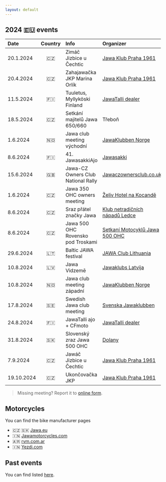 ```yaml
---
layout: default
---
```


## 2024 🇪🇺 events

| Date | Country | Info | Organizer |
| :--- | :---: | :--- | :--- |
|  20.1.2024 | 🇨🇿 | Zimáč Jizbice u Čechtic | [Jawa Klub Praha 1961](http://www.jawaklub.cz/kalendar) |
|  20.4.2024 | 🇨🇿 | Zahajawačka JKP Marina Orlík | [Jawa Klub Praha 1961](http://www.jawaklub.cz/kalendar) |
|  11.5.2024 | 🇫🇮 | Tuuletus, Myllyköski Finland | [JawaTalli dealer](https://www.jawatalli.fi/news/) |
|  18.5.2024 | 🇨🇿 | Setkání majitelů Jawa 650/660 | Třeboň |
|   1.6.2024 | 🇳🇴 | Jawa club meeting východní | [JawaKlubben Norge](assets/2024/jawa-norway-2024-june.jpg) |
|   8.6.2024 | 🇫🇮 | 41. JawasakkiAjo | [Jawasakki](https://www.jawasakki.fi/tapahtuma/jawasakkiajot-2024/) |
|  15.6.2024 | 🇬🇧 | Jawa-CZ Owners Club National Rally | [Jawaczownersclub.co.uk](http://www.jawaczownersclub.co.uk/events.htm) |
|   1.6.2024 | 🇨🇿 | Jawa 350 OHC owners meeting | [Želiv Hotel na Kocandě](https://www.facebook.com/events/2541657119359249) |
|   8.6.2024 | 🇨🇿 | Sraz přátel značky Jawa | [Klub netradičních nápadů Ledce](https://www.knnledce.cz/index.php?id=sraz-patel-jawy-a-malotraktor) |
|   8.6.2024 | 🇨🇿 | Jawa 500 OHC Rovensko pod Troskami | [Setkaní Motocyklů Jawa 500 OHC](https://www.facebook.com/SetkaniMotocykluJawa500Ohc) |
|  29.6.2024 | 🇱🇹 | Baltic JAWA festival | [JAWA Club Lithuania](https://www.facebook.com/profile.php?id=100077316098945&sk=events) |
|  10.8.2024 | 🇱🇻 | Jawa Vidzemē | [Jawaklubs Latvija](https://www.facebook.com/Jawaklubs/events) |
|  10.8.2024 | 🇳🇴 | Jawa club meeting západní | [JawaKlubben Norge](http://jawaklubben.no/) |
|  17.8.2024 | 🇸🇪 | Swedish Jawa club meeting | [Svenska Jawaklubben](https://jawaklubben.se/) |
|  24.8.2024 | 🇫🇮 | JawaTalli ajo + CFmoto | [JawaTalli dealer](https://www.jawatalli.fi/news/) |
|  31.8.2024 | 🇸🇰 | Slovenský zraz Jawa 500 OHC | [Dolany](assets/2024/jawa-slovakia-500-2024.jpg) |
|   7.9.2024 | 🇨🇿 | Jawáč Jizbice u Čechtic | [Jawa Klub Praha 1961](http://www.jawaklub.cz/kalendar) |
| 19.10.2024 | 🇨🇿 | Ukončovačka JKP | [Jawa Klub Praha 1961](http://www.jawaklub.cz/kalendar) |

[//]: # "https://github.com/ikatyang/emoji-cheat-sheet#country-flag"

> Missing meeting? Report it to [online form](https://docs.google.com/forms/d/e/1FAIpQLScxJWDXilwS29Pb-FMwA3wMpQpbY8Qore8i5U9GqQWvStmS8g/viewform?usp=sf_link).


## Motorcycles

You can find the bike manufacturer pages

- 🇨🇿 🇸🇰 [Jawa.eu](https://www.jawa.eu?utm_source=jawamotorcycles.cz)
- 🇮🇳 [Jawamotorcycles.com](https://www.jawamotorcycles.com?utm_source=jawamotorcycles.cz)
- 🇦🇷 [rvm.com.ar](https://rvm.com.ar/?utm_source=jawamotorcycles.cz)
- 🇮🇳 [Yezdi.com](http://yezdi.com?utm_source=jawamotorcycles.cz)


## Past events

You can find listed [here](past-events.md).
